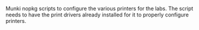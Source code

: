 
Munki nopkg scripts to configure the various printers for the labs. The script needs to have the print drivers already installed for it to properly configure printers.
